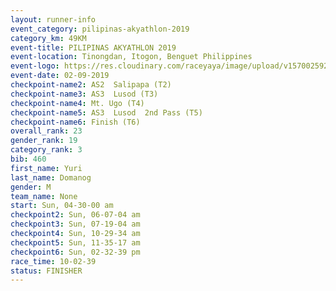 ```yaml
---
layout: runner-info 
event_category: pilipinas-akyathlon-2019 
category_km: 49KM 
event-title: PILIPINAS AKYATHLON 2019 
event-location: Tinongdan, Itogon, Benguet Philippines 
event-logo: https://res.cloudinary.com/raceyaya/image/upload/v1570025921/logo/akyathlon_jsxiv8.jpg 
event-date: 02-09-2019 
checkpoint-name2: AS2  Salipapa (T2) 
checkpoint-name3: AS3  Lusod (T3) 
checkpoint-name4: Mt. Ugo (T4) 
checkpoint-name5: AS3  Lusod  2nd Pass (T5) 
checkpoint-name6: Finish (T6) 
overall_rank: 23
gender_rank: 19
category_rank: 3
bib: 460
first_name: Yuri
last_name: Domanog
gender: M
team_name: None
start: Sun, 04-30-00 am
checkpoint2: Sun, 06-07-04 am
checkpoint3: Sun, 07-19-04 am
checkpoint4: Sun, 10-29-34 am
checkpoint5: Sun, 11-35-17 am
checkpoint6: Sun, 02-32-39 pm
race_time: 10-02-39
status: FINISHER
---
```

